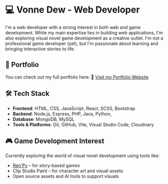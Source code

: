 # 💻 Vonne Dew - Web Developer

I'm a web developer with a strong interest in both web and game development. While my main expertise lies in building web applications, I'm also exploring visual novel game development as a creative outlet. I'm not a professional game developer (yet), but I'm passionate about learning and bringing interactive stories to life.

## 🚀 Portfolio

You can check out my full portfolio here:
🔗 [Visit my Portfolio Website](https://vawndyu.github.io)

## 🛠️ Tech Stack

- **Frontend**: HTML, CSS, JavaScript, React, SCSS, Bootstrap
- **Backend**: Node.js, Express, PHP, Java, Python,
- **Database**: MongoDB, MySQL
- **Tools & Platforms**: Git, GitHub, Vite, Visual Studio Code, Cloudinary

## 🎮 Game Development Interest

Currently exploring the world of visual novel development using tools like:
- [Ren'Py](https://www.renpy.org/) – for story-based games
- Clip Studio Paint – for character art and visual assets
- Open source assets and AI tools to support visuals
